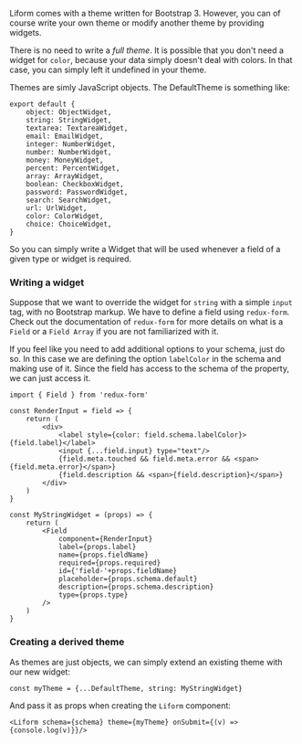 Liform comes with a theme written for Bootstrap 3. However, you can of course write your own theme or modify another theme by providing widgets.

There is no need to write a *full theme*. It is possible that you don't need a widget for `color`, because your data simply doesn't deal with colors. In that case, you can simply left it undefined in your theme.

Themes are simly JavaScript objects. The DefaultTheme is something like:

```
export default {
    object: ObjectWidget,
    string: StringWidget,
    textarea: TextareaWidget,
    email: EmailWidget,
    integer: NumberWidget,
    number: NumberWidget,
    money: MoneyWidget,
    percent: PercentWidget,
    array: ArrayWidget,
    boolean: CheckboxWidget,
    password: PasswordWidget,
    search: SearchWidget,
    url: UrlWidget,
    color: ColorWidget,
    choice: ChoiceWidget,
}
```

So you can simply write a Widget that will be used whenever a field of a given type or widget is required.

### Writing a widget

Suppose that we want to override the widget for `string` with a simple `input` tag, with no Bootstrap markup. We have to define a field using `redux-form`. Check out the documentation of `redux-form` for more details on what is a `Field` or a `Field Array` if you are not familiarized with it.

If you feel like you need to add additional options to your schema, just do so. In this case we are defining the option `labelColor` in the schema and making use of it. Since the field has access to the schema of the property, we can just access it.


```
import { Field } from 'redux-form'

const RenderInput = field => {
    return (
        <div>
            <label style={color: field.schema.labelColor}>{field.label}</label>
            <input {...field.input} type="text"/>
            {field.meta.touched && field.meta.error && <span>{field.meta.error}</span>}
            {field.description && <span>{field.description}</span>}
        </div>
    )
}

const MyStringWidget = (props) => {
    return (
        <Field
            component={RenderInput}
            label={props.label}
            name={props.fieldName}
            required={props.required}
            id={'field-'+props.fieldName}
            placeholder={props.schema.default}
            description={props.schema.description}
            type={props.type}
        />
    )
}

```

### Creating a derived theme

As themes are just objects, we can simply extend an existing theme with our new widget:

```
const myTheme = {...DefaultTheme, string: MyStringWidget}
```

And pass it as props when creating the `Liform` component:

```
<Liform schema={schema} theme={myTheme} onSubmit={(v) => {console.log(v)}}/>
```

